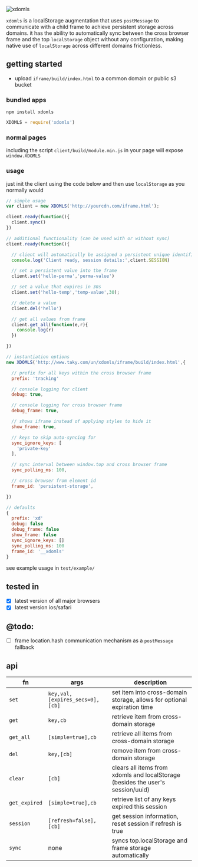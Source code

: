 ![xdomls](https://raw.githubusercontent.com/tosadvisor/xdomls/master/readme.svg?raw=true&sanitize=true "xdomls")

`xdomls` is a localStorage augmentation that uses `postMessage` to communicate with a child frame to achieve persistent
storage across domains. it has the ability to automatically sync between the cross browser frame and the top `localStorage` object
without any configuration, making native use of `localStorage` across different domains frictionless.

## getting started

- upload `iframe/build/index.html` to a common domain or public s3 bucket

### bundled apps
```
npm install xdomls
```

```javascript
XDOMLS = require('xdomls')
```

### normal pages
including the script `client/build/module.min.js` in your page will expose `window.XDOMLS`

### usage
just init the client using the code below and then use `localStorage` as you normally would

```javascript
// simple usage
var client = new XDOMLS('http://yourcdn.com/iframe.html');

client.ready(function(){
  client.sync()
})
```

```javascript
// additional functionality (can be used with or without sync)
client.ready(function(){

  // client will automatically be assigned a persistent unique identifier
  console.log('Client ready, session details:',client.SESSION)

  // set a persistent value into the frame
  client.set('hello-perma','perma-value')

  // set a value that expires in 30s
  client.set('hello-temp','temp-value',30);

  // delete a value
  client.del('hello')

  // get all values from frame
  client.get_all(function(e,r){
    console.log(r)
  })

})
```

```javascript
// instantiation options
new XDOMLS('http://www.taky.com/un/xdomls/iframe/build/index.html',{

  // prefix for all keys within the cross browser frame
  prefix: 'tracking'

  // console logging for client
  debug: true,

  // console logging for cross browser frame
  debug_frame: true,

  // shows iframe instead of applying styles to hide it
  show_frame: true,

  // keys to skip auto-syncing for
  sync_ignore_keys: [
    'private-key'
  ],

  // sync interval between window.top and cross browser frame
  sync_polling_ms: 100,

  // cross browser from element id
  frame_id: 'persistent-storage',

})

// defaults
{
  prefix: 'xd'
  debug: false
  debug_frame: false
  show_frame: false
  sync_ignore_keys: []
  sync_polling_ms: 100
  frame_id: '__xdomls'
}
```

see example usage in `test/example/`

## tested in
- [x] latest version of all major browsers
- [x] latest version ios/safari

## @todo:
- [ ] frame location.hash communication mechanism as a `postMessage` fallback

## api
|fn|args|description
|-|-|-|
|`set`|`key,val,[expires_secs=0],[cb]`|set item into cross-domain storage, allows for optional expiration time|
|`get`|`key,cb`|retrieve item from cross-domain storage|
|`get_all`|`[simple=true],cb`|retrieve all items from cross-domain storage|
|`del`|`key,[cb]`|remove item from cross-domain storage|
|`clear`|`[cb]`|clears all items from xdomls and localStorage (besides the user's session/uuid)|
|`get_expired`|`[simple=true],cb`|retrieve list of any keys expired this session|
|`session`|`[refresh=false],[cb]`|get session information, reset session if refresh is true|
|`sync`|none|syncs top.localStorage and frame storage automatically|

